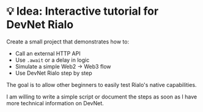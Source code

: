 # 💡 Idea: Interactive tutorial for DevNet Rialo

Create a small project that demonstrates how to:

- Call an external HTTP API
- Use `.await` or a delay in logic
- Simulate a simple Web2 → Web3 flow
- Use DevNet Rialo step by step

The goal is to allow other beginners to easily test Rialo's native capabilities.

I am willing to write a simple script or document the steps as soon as I have more technical information on DevNet.
